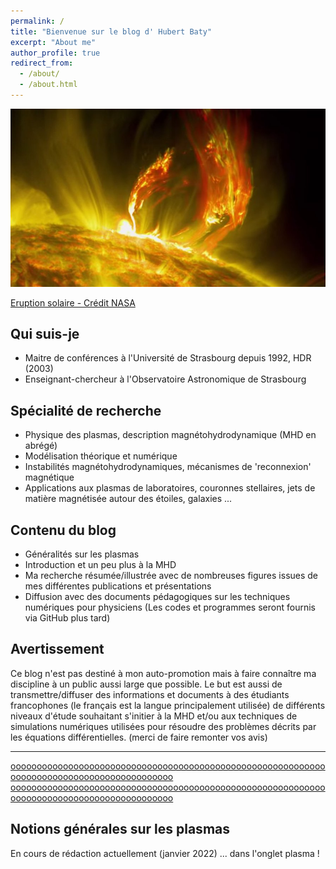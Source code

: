 ```yaml
---
permalink: /
title: "Bienvenue sur le blog d' Hubert Baty"
excerpt: "About me"
author_profile: true
redirect_from: 
  - /about/
  - /about.html
---
```


![](/images/image.jpg)

[Eruption solaire - Crédit NASA](#)





## Qui suis-je

- Maitre de conférences à l'Université de Strasbourg depuis 1992, HDR (2003)
- Enseignant-chercheur à l'Observatoire Astronomique de Strasbourg

## Spécialité de recherche
- Physique des plasmas, description magnétohydrodynamique (MHD en abrégé)
- Modélisation théorique et numérique
- Instabilités magnétohydrodynamiques, mécanismes de 'reconnexion' magnétique
- Applications aux plasmas de laboratoires, couronnes stellaires, jets de matière magnétisée autour des étoiles, galaxies ...

## Contenu du blog
- Généralités sur les plasmas
- Introduction et un peu plus à la MHD
- Ma recherche résumée/illustrée avec de nombreuses figures issues de mes différentes publications et présentations
- Diffusion avec des documents pédagogiques sur les techniques numériques pour physiciens
(Les codes et programmes seront fournis via GitHub plus tard)

## Avertissement
Ce blog n'est pas destiné à mon auto-promotion mais à faire connaître ma discipline à un public aussi large que possible. Le but est aussi de transmettre/diffuser des informations et documents à des étudiants francophones (le français est la langue principalement utilisée) de différents niveaux d'étude souhaitant s'initier à la MHD et/ou aux techniques de simulations numériques utilisées pour résoudre des problèmes décrits par les équations différentielles.
(merci de faire remonter vos avis)

******************************************************************************************************************
[ooooooooooooooooooooooooooooooooooooooooooooooooooooooooooooooooooooooooooooooooooooooooooo](#)
[ooooooooooooooooooooooooooooooooooooooooooooooooooooooooooooooooooooooooooooooooooooooooooo](#)



## Notions générales sur les plasmas
En cours de rédaction actuellement (janvier 2022) ... dans l'onglet plasma !


